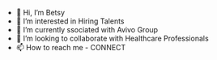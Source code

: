 - 👋 Hi, I’m Betsy
- 👀 I’m interested in Hiring Talents
- 🌱 I’m currently ssociated with Avivo Group
- 💞️ I’m looking to collaborate with Healthcare Professionals
- 📫 How to reach me - CONNECT
